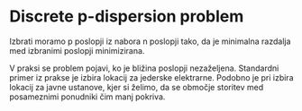 # Discrete p-dispersion problem

Izbrati moramo p poslopji iz nabora n poslopji tako, da je minimalna razdalja med izbranimi poslopji minimizirana.

V praksi se problem pojavi, ko je bližina poslopji nezaželjena. Standardni primer iz prakse je izbira lokacij za jederske elektrarne. Podobno je pri izbira lokacij za javne ustanove, kjer si želimo, da se območje storitev med posameznimi ponudniki čim manj pokriva.